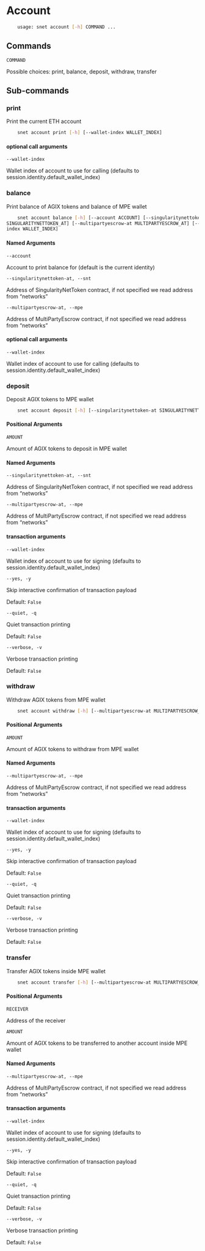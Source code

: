 # Account

```sh
	usage: snet account [-h] COMMAND ... 
```

## Commands

`COMMAND`

    

Possible choices: print, balance, deposit, withdraw, transfer

## Sub-commands

### print

Print the current ETH account

```sh
	snet account print [-h] [--wallet-index WALLET_INDEX] 
```

#### optional call arguments

`--wallet-index`

    

Wallet index of account to use for calling (defaults to
session.identity.default_wallet_index)

### balance

Print balance of AGIX tokens and balance of MPE wallet

```sh
	snet account balance [-h] [--account ACCOUNT] [--singularitynettoken-at
SINGULARITYNETTOKEN_AT] [--multipartyescrow-at MULTIPARTYESCROW_AT] [--wallet-
index WALLET_INDEX] 
```

#### Named Arguments

`--account`

    

Account to print balance for (default is the current identity)

`--singularitynettoken-at, --snt`

    

Address of SingularityNetToken contract, if not specified we read address from
“networks”

`--multipartyescrow-at, --mpe`

    

Address of MultiPartyEscrow contract, if not specified we read address from
“networks”

#### optional call arguments

`--wallet-index`

    

Wallet index of account to use for calling (defaults to
session.identity.default_wallet_index)

### deposit

Deposit AGIX tokens to MPE wallet

```sh
	snet account deposit [-h] [--singularitynettoken-at SINGULARITYNETTOKEN_AT] [--multipartyescrow-at MULTIPARTYESCROW_AT] [--wallet-index WALLET_INDEX] [--yes] [--quiet | --verbose] AMOUNT 
```

#### Positional Arguments

`AMOUNT`

    

Amount of AGIX tokens to deposit in MPE wallet

#### Named Arguments

`--singularitynettoken-at, --snt`

    

Address of SingularityNetToken contract, if not specified we read address from
“networks”

`--multipartyescrow-at, --mpe`

    

Address of MultiPartyEscrow contract, if not specified we read address from
“networks”

#### transaction arguments

`--wallet-index`

    

Wallet index of account to use for signing (defaults to
session.identity.default_wallet_index)

`--yes, -y`

    

Skip interactive confirmation of transaction payload

Default: `False`

`--quiet, -q`

    

Quiet transaction printing

Default: `False`

`--verbose, -v`

    

Verbose transaction printing

Default: `False`

### withdraw

Withdraw AGIX tokens from MPE wallet

```sh
	snet account withdraw [-h] [--multipartyescrow-at MULTIPARTYESCROW_AT] [--wallet-index WALLET_INDEX] [--yes] [--quiet | --verbose] AMOUNT 
```

#### Positional Arguments

`AMOUNT`

    

Amount of AGIX tokens to withdraw from MPE wallet

#### Named Arguments

`--multipartyescrow-at, --mpe`

    

Address of MultiPartyEscrow contract, if not specified we read address from
“networks”

#### transaction arguments

`--wallet-index`

    

Wallet index of account to use for signing (defaults to
session.identity.default_wallet_index)

`--yes, -y`

    

Skip interactive confirmation of transaction payload

Default: `False`

`--quiet, -q`

    

Quiet transaction printing

Default: `False`

`--verbose, -v`

    

Verbose transaction printing

Default: `False`

### transfer

Transfer AGIX tokens inside MPE wallet

```sh
	snet account transfer [-h] [--multipartyescrow-at MULTIPARTYESCROW_AT] [--wallet-index WALLET_INDEX] [--yes] [--quiet | --verbose] RECEIVER AMOUNT 
```

#### Positional Arguments

`RECEIVER`

    

Address of the receiver

`AMOUNT`

    

Amount of AGIX tokens to be transferred to another account inside MPE wallet

#### Named Arguments

`--multipartyescrow-at, --mpe`

    

Address of MultiPartyEscrow contract, if not specified we read address from
“networks”

#### transaction arguments

`--wallet-index`

    

Wallet index of account to use for signing (defaults to
session.identity.default_wallet_index)

`--yes, -y`

    

Skip interactive confirmation of transaction payload

Default: `False`

`--quiet, -q`

    

Quiet transaction printing

Default: `False`

`--verbose, -v`

    

Verbose transaction printing

Default: `False`

